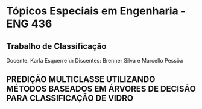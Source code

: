 # Tópicos Especiais em Engenharia - ENG 436
## Trabalho de Classificação

Docente: Karla Esquerre
\n
Discentes: Brenner Silva e Marcello Pessôa

## PREDIÇÃO MULTICLASSE UTILIZANDO MÉTODOS BASEADOS EM ÁRVORES DE DECISÃO PARA CLASSIFICAÇÃO DE VIDRO
